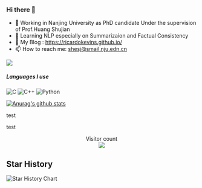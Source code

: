 ### Hi there 👋

- 🔭 Working in Nanjing University as PhD candidate Under the supervision of Prof.Huang Shujian
- 🌱 Learning NLP especially on Summarizaion and Factual Consistency
- 👯 My Blog : https://ricardokevins.github.io/
- 📫 How to reach me: shesj@smail.nju.edn.cn

![](https://visitor-badge.glitch.me/badge?page_id=Ricardokevins.readme)

##### Languages I use
![C](https://img.shields.io/badge/-C-000000?style=flat&logo=c)
![C++](https://img.shields.io/badge/-C++-000000?style=flat&logo=c%2B%2B)
![Python](https://img.shields.io/badge/-Python-000000?style=flat&logo=python)

[![Anurag's github stats](https://github-readme-stats.vercel.app/api?username=Ricardokevins)](https://github.com/anuraghazra/github-readme-stats)

<!--- <a href="https://github.com/anuraghazra/github-readme-stats"><img align="right" src="https://github-readme-stats.vercel.app/api?theme=vue&include_all_commits=true&username=Ricardokevins&show_icons=true&hide_border=true"></a> --->

test

<!--- <a href="https://github.com/anuraghazra/github-readme-stats"><img align="right" src="https://gitstat-12ri-nedshv8vc-ricardokevins.vercel.app/api?theme=vue&include_all_commits=true&username=Ricardokevins&show_icons=true&hide_border=true"></a> --->

test

<p align="center"> 
  Visitor count<br>
  <img src="https://profile-counter.glitch.me/Ricardokevins/count.svg" />
</p>

## Star History

![Star History Chart](https://api.star-history.com/svg?repos=Ricardokevins/Kevinpro-NLP-demo,Ricardokevins/Bert-In-Relation-Extraction&type=Date)

<!-- (https://star-history.com/#Ricardokevins/Kevinpro-NLP-demo&Ricardokevins/Bert-In-Relation-Extraction&Date=100x20) -->
<!-- <iframe style="width:100%;height:auto;min-width:600px;min-height:400px;" src="https://star-history.com/embed?secret=Z2hwX3o4TjlwSnpIbUFWOTBXcmVsTVBkcGFIb2pWZmpuUTBVVG5lQQ==#Ricardokevins/Bert-In-Relation-Extraction&Ricardokevins/Kevinpro-NLP-demo&Date" frameBorder="0"></iframe>
 -->


<!-- <iframe style="width:100%;height:auto;min-width:600px;min-height:400px;" src="https://star-history.com/embed?secret=Z2hwX3o4TjlwSnpIbUFWOTBXcmVsTVBkcGFIb2pWZmpuUTBVVG5lQQ==#Ricardokevins/Bert-In-Relation-Extraction&Ricardokevins/Kevinpro-NLP-demo&Date" frameBorder="0"></iframe> -->


